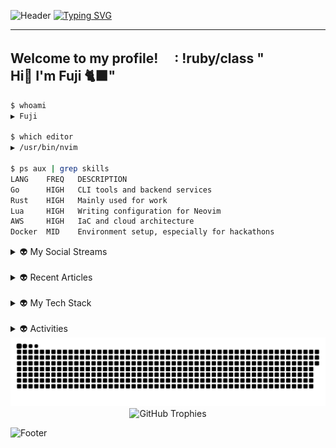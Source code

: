 ![Header](https://capsule-render.vercel.app/api?type=waving&color=142F46&height=70&section=header)
<a href="https://git.io/typing-svg">
  <img src="https://readme-typing-svg.demolab.com?font=Ubuntu&weight=600&size=30&pause=1000&color=4B9EF9&center=true&vCenter=true&width=500&lines=Hi%F0%9F%91%8B+I'm+Fuji+%F0%9F%90%88%E2%80%8D%E2%AC%9B;Welcome+to+My+Profile+!!" alt="Typing SVG" />
</a>

---
Welcome to my profile!　                                                                                                     : !ruby/class "　　　　　　　　　　　　　　　　　　　　　　　　　　　　　　　　　　　　　　　　　　　　　　　　　　　　　　　　　　　　　　　　　　　　　　　　　　　　　　　　　　　　　　　　　　　　　　　　　　　　　　　　　　　　　　　　　　　　　　　　　　　　　　　　　　　　　　　　　　　　　　　　　　　　　　　　　　　　　　　　Hi👋 I'm Fuji 🐈‍⬛"
---



```bash
$ whoami
︎▶︎ Fuji

$ which editor
▶︎ /usr/bin/nvim

$ ps aux | grep skills
LANG    FREQ   DESCRIPTION
Go      HIGH   CLI tools and backend services
Rust    HIGH   Mainly used for work
Lua     HIGH   Writing configuration for Neovim 
AWS     HIGH   IaC and cloud architecture
Docker  MID    Environment setup, especially for hackathons
```


<details> 
<summary>👽 My Social Streams </summary>
<br>

[<img src="./img/social/github.svg" width="40" height="40" />](https://github.com/anton-fuji)
[<img src="./img/social/x.svg" width="40" height="40" />](https://x.com/sXq7XBrxuB87199)
[<img src="./img/social/qiita.png" width="40" height="40" />](https://qiita.com/fujifuji1414)
[<img src="./img/social/zenn.svg" width="40" height="40" />](https://zenn.dev/fuuji)
[<img src="./img/social/bluesky.svg" width="40" height="40" />](https://bsky.app/profile/fuji-fuji.bsky.social)
[<img src="./img/social/note.svg" width="40" height="40" />](https://note.com/easy_dolphin1414)

<p align="left">
  <a href="https://github.com/anton-fuji">
    <img height="20" src="https://komarev.com/ghpvc/?username=anton-fuji" />
  </a>
  <a href="https://zenn.dev/fuuji"><img src="https://badgen.org/img/zenn/fuuji/likes?style=plastic" alt="Zenn Likes" /></a>
  <a href="https://qiita.com/fujifuji1414">
    <img src="https://badgen.org/img/qiita/fujifuji1414/articles?style=plastic" alt="Articles" />
  </a>
  <a href="https://qiita.com/fujifuji1414">
    <img src="https://badgen.org/img/qiita/fujifuji1414/contributions?style=plastic" alt="Contributions" />
  </a>
</p>

</details>
<br>

<details>
<summary>👽 Recent Articles</summary>
<br>

<!--[START POSTS]-->
- ![](img/qiita.png) [ソケット通信を一緒に理解しよう！！](https://qiita.com/fujifuji1414/items/6daa393a86582d81f0b5)
- ![](img/zenn.png) [TerraformでAmplifyを構築し、爆速でデプロイする](https://zenn.dev/fuuji/articles/795a7b6c9e4050)
- ![](img/zenn.png) [Fiber + Redis で URL Shortenerを実装し、仕組みを理解する](https://zenn.dev/fuuji/articles/5e148160d40698)
- ![](img/zenn.png) [Terraform で ECR + Lambda + API Gateway 構築し、FastAPI をサーバーレスにデプロイ](https://zenn.dev/fuuji/articles/f712b546218815)
- ![](img/zenn.png) [Terraform で DockerイメージをLambdaへデプロイ](https://zenn.dev/fuuji/articles/547388be4ca9ce)
- ![](img/qiita.png) [サクッとGoで AI エージェントを構築してみる](https://qiita.com/fujifuji1414/items/fc259d51de4aaf1bc75e)
- ![](img/qiita.png) [TypeScriptのコンパイラをGoに移植｜10倍高速になった tsgo とは](https://qiita.com/fujifuji1414/items/98ddf083995f4e03ff32)

<!--[END POSTS]-->
</details>
<br>

<details>
<summary>👽 My Tech Stack</summary> 

### Frontend
<p align="left">
 <a href="https://skillicons.dev">
   <img src="https://skillicons.dev/icons?theme=dark&perline=8&i=typescript,tailwind,vite" />
 </a>
</p>

### Backend & DB
<p align="left">
 <a href="https://skillicons.dev">
   <img src="https://skillicons.dev/icons?theme=dark&perline=8&i=go,rust,python,redis,mysql" />
 </a>
</p>

### Infrastructure & DevOps
<p align="left">
 <a href="https://skillicons.dev">
   <img src="https://skillicons.dev/icons?theme=dark&perline=8&i=docker,aws,terraform,githubactions" />
 </a>
</p>

### Tools & Environment
<p align="left">
 <a href="https://skillicons.dev">
   <img src="https://skillicons.dev/icons?theme=dark&perline=8&i=neovim,linux,lua,git" />
 </a>
</p>
</details>
<br>

<details>
<summary>👽 Activities</summary>
<br>

<p align="center">
  <img 
    src="https://github-readme-activity-graph.vercel.app/graph?username=anton-fuji&theme=tokyo-night&area=true&custom_title=Contribution%20Graph%20in%20the%20last%2031%20days"
    alt="GitHub Activity Graph"
  />
</p>

<div align="center">
    <a href="https://github-readme-stats.vercel.app/api?username=anton-fuji&theme=tokyonight&layout=compact">
      <img width="48%" src="https://github-readme-stats.vercel.app/api?username=anton-fuji&theme=tokyonight&layout=compact" alt="GitHub Stats" />
    </a>
    <a href="https://git.io/streak-stats">
      <img width="48%" src="https://streak-stats.demolab.com?user=anton-fuji&theme=blue-navy&hide_border=true" alt="GitHub Streak" />
    </a>
</div>

<br>

<div align="center">
    <img 
      src="https://github-profile-summary-cards.vercel.app/api/cards/profile-details?username=anton-fuji&theme=transparent" 
      alt="Profile Details Card" 
      width="90%" 
    />
</div>

<div align="center">
  <h3>
    <img src="img/gopher/eyeroll.gif" width="30" style="vertical-align: middle;" />
    　Language Insights
   </h3>
  <div style="display: flex; justify-content: center; gap: 20px;">
    <img src="https://github-profile-summary-cards.vercel.app/api/cards/repos-per-language?username=anton-fuji&theme=github_dark&exclude=HTML,Makefile,JavaScript" alt="Top Languages Used in Repository Card" width="390" />
    <img src="https://github-profile-summary-cards.vercel.app/api/cards/most-commit-language?username=anton-fuji&theme=github_dark&exclude=HTML,Makefile,JavaScript" alt="Top Languages in Commits Card" width="390" />
  </div>
</div>

</details>

<picture>
  <source media="(prefers-color-scheme: dark)" srcset="https://raw.githubusercontent.com/obregonia1/obregonia1/master/img/snake-dark.svg">
  <source media="(prefers-color-scheme: light)" srcset="https://raw.githubusercontent.com/obregonia1/obregonia1/master/img/snake.svg">
  <img alt="github contribution grid snake animation" src="https://raw.githubusercontent.com/obregonia1/obregonia1/master/img/snake.svg">
</picture>

<div align="center">
  <img src="https://github-profile-trophy.vercel.app/?username=anton-fuji&theme=onedark" alt="GitHub Trophies" />
</div>

![Footer](https://capsule-render.vercel.app/api?type=waving&color=142F46&height=70&section=footer)



